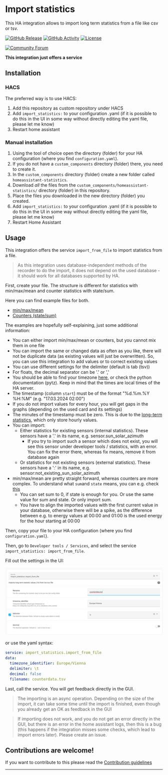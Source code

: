 # Import statistics

This HA integration allows to import long term statistics from a file like csv or tsv.

[![GitHub Release][releases-shield]][releases]
[![GitHub Activity][commits-shield]][commits]
[![License][license-shield]](LICENSE)

<!-- ![Project Maintenance][maintenance-shield] -->

[![Community Forum][forum-shield]][forum]

**This integration just offers a service**

## Installation

### HACS

The preferred way is to use HACS:

1. Add this repository as custom repository under HACS
1. Add `import_statistics:` to your configuration .yaml (if it is possible to do this in the UI in some way without directly editing the yaml file, please let me know)
1. Restart home assistant

### Manual installation

1. Using the tool of choice open the directory (folder) for your HA configuration (where you find `configuration.yaml`).
1. If you do not have a `custom_components` directory (folder) there, you need to create it.
1. In the `custom_components` directory (folder) create a new folder called `homeassistant-statistics`.
1. Download _all_ the files from the `custom_components/homeassistant-statistics/` directory (folder) in this repository.
1. Place the files you downloaded in the new directory (folder) you created.
1. Add `import_statistics:` to your configuration .yaml (if it is possible to do this in the UI in some way without directly editing the yaml file, please let me know)
1. Restart Home Assistant

## Usage

This integration offers the service `import_from_file` to import statistics from a file.

> As this integration uses database-independent methods of the recorder to do the import, it does not depend on the used database - it should work for all databases supported by HA.

First, create your file. The structure is different for statistics with min/max/mean and counter statistics with state/sum.

Here you can find example files for both.

- [min/max/mean](./assets/min_max_mean.tsv)
- [Counters (state/sum)](./assets/state_sum.tsv)

The examples are hopefully self-explaining, just some additional information:

- You can either import min/max/mean or counters, but you cannot mix them in one file
- You can import the same or changed data as often as you like, there will not be duplicate data (as existing values will just be overwritten). So, you can use this integration to add values or to correct existing values
- You can use different settings for the delimiter (default is tab (tsv))
- For floats, the decimal separator can be '.' or ','
- You should be able to find your timezone [here](https://en.wikipedia.org/wiki/List_of_tz_database_time_zones), or check the python documentation (pytz). Keep in mind that the times are local times of the HA server.
- The timestamp (column `start`) must be of the format "%d.%m.%Y %H:%M" (e.g. "17.03.2024 02:00")
- If you do not import values for every hour, you will get gaps in the graphs (depending on the used card and its settings)
- The minutes of the timestamp must be zero. This is due to the [long-term statistics](https://data.home-assistant.io/docs/statistics/#:~:text=Home%20Assistant%20has%20support%20for,of%20the%20short%2Dterm%20statistics.), which only store hourly values.
- You can import:
    - Either statistics for existing sensors (internal statistics). These sensors have a '.' in its name, e.g. sensor.sun_solar_azimuth
        - If you try to import such a sensor which does not exist, you will see this sensor under developer tools / statistics, with an error. You can fix the error there, whereas fix means, remove it from database again
    - Or statistics for not existing sensors (external statistics). These sensors have a ':' in its name, e.g. sensor:not_existing_sun_solar_azimuth
- min/max/mean are pretty straight forward, whereas counters are more complex. To understand what `sum`and `state` means, you can e.g. check [this](https://developers.home-assistant.io/blog/2021/08/16/state_class_total/)
    - You can set sum to 0, if state is enough for you. Or use the same value for sum and state. Or only import sum.
    - You have to align the imported values with the first current value in your database, otherwise there will be a spike, as the difference between e.g. to energy values at 00:00 and 01:00 is the used energy for the hour starting at 00:00

Then, copy your file to your HA configuration (where you find `configuration.yaml`).

Then, go to `Developer tools / Services`, and select the service `import_statistics: import_from_file`.

Fill out the settings in the UI:

![ui_settings](assets/service_ui.png)

or use the yaml syntax:

```yaml
service: import_statistics.import_from_file
data:
  timezone_identifier: Europe/Vienna
  delimiter: \t
  decimal: false
  filename: counterdata.tsv
```

Last, call the service. You will get feedback directly in the GUI.

> The importing is an async operation. Depending on the size of the import, it can take some time until the import is finished, even though you already get an OK as feedback in the GUI

> If importing does not work, and you do not get an error directly in the GUI, but there is an error in the home assistant logs, then this is a bug (this happens if the integration misses some checks, which lead to import errors later). Please create an issue.

## Contributions are welcome!

If you want to contribute to this please read the [Contribution guidelines](CONTRIBUTING.md)

***

[import_statistics]: https://github.com/klausj1/homeassistant-statistics
[commits-shield]: https://img.shields.io/github/commit-activity/y/klausj1/homeassistant-statistics.svg
[commits]: https://github.com/klausj1/homeassistant-statistics/commits/main
[exampleimg]: example.png
[forum-shield]: https://img.shields.io/badge/community-forum-brightgreen.svg
[forum]: https://community.home-assistant.io/t/custom-integration-to-import-long-term-statistics-from-a-file-like-csv-or-tsv
[license-shield]: https://img.shields.io/github/license/klausj1/homeassistant-statistics.svg
[releases-shield]: https://img.shields.io/github/v/release/klausj1/homeassistant-statistics?include_prereleases
[releases]: https://github.com/klausj1/homeassistant-statistics/releases

